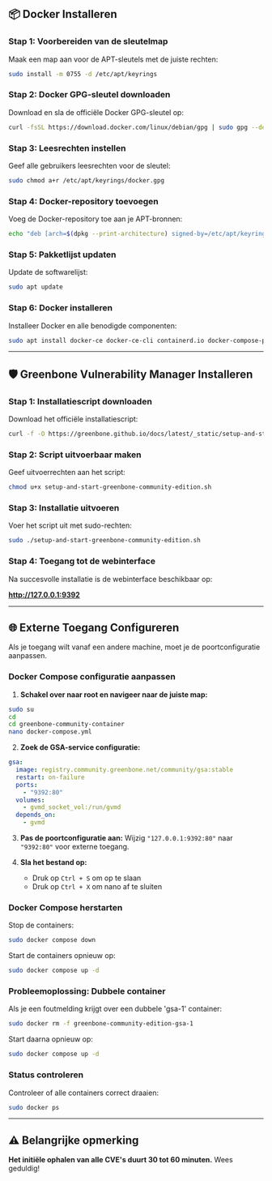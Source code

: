 ## 📦 Docker Installeren

### Stap 1: Voorbereiden van de sleutelmap

Maak een map aan voor de APT-sleutels met de juiste rechten:
```bash
sudo install -m 0755 -d /etc/apt/keyrings
```

### Stap 2: Docker GPG-sleutel downloaden

Download en sla de officiële Docker GPG-sleutel op:
```bash
curl -fsSL https://download.docker.com/linux/debian/gpg | sudo gpg --dearmor -o /etc/apt/keyrings/docker.gpg
```

### Stap 3: Leesrechten instellen

Geef alle gebruikers leesrechten voor de sleutel:
```bash
sudo chmod a+r /etc/apt/keyrings/docker.gpg
```

### Stap 4: Docker-repository toevoegen

Voeg de Docker-repository toe aan je APT-bronnen:
```bash
echo "deb [arch=$(dpkg --print-architecture) signed-by=/etc/apt/keyrings/docker.gpg] https://download.docker.com/linux/ubuntu $(. /etc/os-release && echo $VERSION_CODENAME) stable" | sudo tee /etc/apt/sources.list.d/docker.list > /dev/null
```

### Stap 5: Pakketlijst updaten

Update de softwarelijst:
```bash
sudo apt update
```

### Stap 6: Docker installeren

Installeer Docker en alle benodigde componenten:
```bash
sudo apt install docker-ce docker-ce-cli containerd.io docker-compose-plugin
```

---

## 🛡️ Greenbone Vulnerability Manager Installeren

### Stap 1: Installatiescript downloaden

Download het officiële installatiescript:
```bash
curl -f -O https://greenbone.github.io/docs/latest/_static/setup-and-start-greenbone-community-edition.sh
```

### Stap 2: Script uitvoerbaar maken

Geef uitvoerrechten aan het script:
```bash
chmod u+x setup-and-start-greenbone-community-edition.sh
```

### Stap 3: Installatie uitvoeren

Voer het script uit met sudo-rechten:
```bash
sudo ./setup-and-start-greenbone-community-edition.sh
```

### Stap 4: Toegang tot de webinterface

Na succesvolle installatie is de webinterface beschikbaar op:

**http://127.0.0.1:9392**

---

## 🌐 Externe Toegang Configureren 
Als je toegang wilt vanaf een andere machine, moet je de poortconfiguratie aanpassen.

### Docker Compose configuratie aanpassen

1. **Schakel over naar root en navigeer naar de juiste map:**
```bash
sudo su
cd
cd greenbone-community-container
nano docker-compose.yml
```

2. **Zoek de GSA-service configuratie:**
```yaml
gsa:
  image: registry.community.greenbone.net/community/gsa:stable
  restart: on-failure
  ports:
    - "9392:80"
  volumes:
    - gvmd_socket_vol:/run/gvmd
  depends_on:
    - gvmd
```

3. **Pas de poortconfiguratie aan:**
Wijzig `"127.0.0.1:9392:80"` naar `"9392:80"` voor externe toegang.

4. **Sla het bestand op:**
    - Druk op `Ctrl + S` om op te slaan
    - Druk op `Ctrl + X` om nano af te sluiten

### Docker Compose herstarten

Stop de containers:
```bash
sudo docker compose down
```

Start de containers opnieuw op:
```bash
sudo docker compose up -d
```

### Probleemoplossing: Dubbele container

Als je een foutmelding krijgt over een dubbele 'gsa-1' container:
```bash
sudo docker rm -f greenbone-community-edition-gsa-1
```

Start daarna opnieuw op:
```bash
sudo docker compose up -d
```

### Status controleren

Controleer of alle containers correct draaien:
```bash
sudo docker ps
```

---

## ⚠️ Belangrijke opmerking

**Het initiële ophalen van alle CVE's duurt 30 tot 60 minuten.** Wees geduldig!
